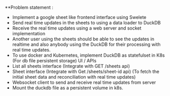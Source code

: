 **Problem statement : 

* Implement a google sheet like frontend interface using Swelete
* Send real time updates in the sheets to using a data loader to DuckDB 
* Receive the real time updates using a web server and socket implementation
* Another user using the sheets should be able to see the updates in realtime and also anybody using the DuckDB for their processing with real time updates.
* To use docker and Kubernetes, implement DuckDB as statefulset in K8s (For db file persistent storage)
UI / APIs
* List all sheets interface (Integrate with GET /sheets api)
* Sheet interface (Integrate with Get /sheets/sheet-id api) (To fetch the initial sheet data and reconciliation with real time updates)
* Websocket client to send and receive real time updates from server
* Mount the duckdb file as a persistent volume in k8s.
